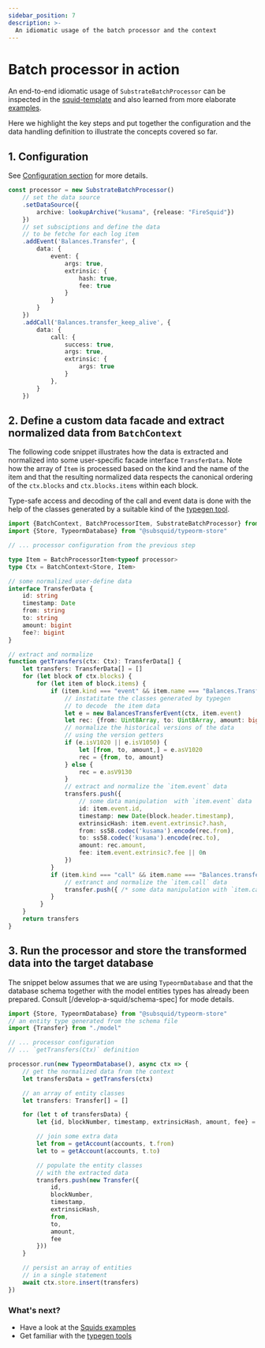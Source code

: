 ```yaml
---
sidebar_position: 7
description: >-
  An idiomatic usage of the batch processor and the context
---
```


# Batch processor in action

An end-to-end idiomatic usage of `SubstrateBatchProcessor` can be inspected in the [squid-template](https://github.com/subsquid/squid-template) and also learned from more elaborate [examples](/develop-a-squid/examples).

Here we highlight the key steps and put together the configuration and the data handling definition to illustrate the concepts covered so far.

## 1. Configuration

See [Configuration section](./configuration) for more details.

```ts
const processor = new SubstrateBatchProcessor()
    // set the data source
    .setDataSource({
        archive: lookupArchive("kusama", {release: "FireSquid"})
    })
    // set subsciptions and define the data 
    // to be fetche for each log item
    .addEvent('Balances.Transfer', {
        data: {
            event: {
                args: true,
                extrinsic: {
                    hash: true,
                    fee: true
                }
            }
        }
    })
    .addCall('Balances.transfer_keep_alive', {
        data: {
            call: {
                success: true,
                args: true,
                extrinsic: {
                    args: true
                }
            },
        }
    })
```

## 2. Define a custom data facade and extract normalized data from `BatchContext`

The following code snippet illustrates how the data is extracted and normalized into some user-specific facade interface `TransferData`. Note how the array of `Item` is processed based on the kind and the name of the item and that the resulting normalized data respects the canonical ordering of the `ctx.blocks` and `ctx.blocks.items` within each block.

Type-safe access and decoding of the call and event data is done with the help of the classes generated by a suitable kind of the [typegen tool](/develop-a-squid). 

```ts
import {BatchContext, BatchProcessorItem, SubstrateBatchProcessor} from "@subsquid/substrate-processor"
import {Store, TypeormDatabase} from "@subsquid/typeorm-store"

// ... processor configuration from the previous step

type Item = BatchProcessorItem<typeof processor>
type Ctx = BatchContext<Store, Item>

// some normalized user-define data
interface TransferData {
    id: string
    timestamp: Date
    from: string
    to: string
    amount: bigint
    fee?: bigint
}

// extract and normalize 
function getTransfers(ctx: Ctx): TransferData[] {
    let transfers: TransferData[] = []
    for (let block of ctx.blocks) {
        for (let item of block.items) {
            if (item.kind === "event" && item.name === "Balances.Transfer") {
                // instatitate the classes generated by typegen 
                // to decode  the item data
                let e = new BalancesTransferEvent(ctx, item.event)
                let rec: {from: Uint8Array, to: Uint8Array, amount: bigint}
                // normalize the historical versions of the data
                // using the version getters 
                if (e.isV1020 || e.isV1050) {
                    let [from, to, amount,] = e.asV1020
                    rec = {from, to, amount}
                } else {
                    rec = e.asV9130
                }
                // extract and normalize the `item.event` data
                transfers.push({
                    // some data manipulation  with `item.event` data
                    id: item.event.id,
                    timestamp: new Date(block.header.timestamp),
                    extrinsicHash: item.event.extrinsic?.hash,
                    from: ss58.codec('kusama').encode(rec.from),
                    to: ss58.codec('kusama').encode(rec.to),
                    amount: rec.amount,
                    fee: item.event.extrinsic?.fee || 0n
                })
            }
            if (item.kind === "call" && item.name === "Balances.transfer_keep_alive") {
                // extranct and normalize the `item.call` data
                transfer.push({ /* some data manipulation with `item.call` data */ })
            }
         }
    }
    return transfers
}
```

## 3. Run the processor and store the transformed data into the target database

The snippet below assumes that we are using `TypeormDatabase` and that the database schema together with the model entities types has already been prepared. Consult [/develop-a-squid/schema-spec] for mode details.


```ts
import {Store, TypeormDatabase} from "@subsquid/typeorm-store"
// an entity type generated from the schema file
import {Transfer} from "./model"

// ... processor configuration
// ... `getTransfers(Ctx)` definition

processor.run(new TypeormDatabase(), async ctx => {
    // get the normalized data from the context
    let transfersData = getTransfers(ctx)

    // an array of entity classes 
    let transfers: Transfer[] = []

    for (let t of transfersData) {
        let {id, blockNumber, timestamp, extrinsicHash, amount, fee} = t

        // join some extra data
        let from = getAccount(accounts, t.from)
        let to = getAccount(accounts, t.to)

        // populate the entity classes
        // with the extracted data
        transfers.push(new Transfer({
            id,
            blockNumber,
            timestamp,
            extrinsicHash,
            from,
            to,
            amount,
            fee
        }))
    }

    // persist an array of entities 
    // in a single statement
    await ctx.store.insert(transfers)
})
```

### What's next?

- Have a look at the [Squids examples](/develop-a-squid/examples)
- Get familiar with the [typegen tools](/develop-a-squid/typegen)